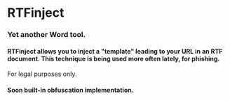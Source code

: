 # RTFinject

### Yet another Word tool.
#### RTFinject allows you to inject a "template" leading to your URL in an RTF document. This technique is being used more often lately, for phishing.

For legal purposes only.


#### Soon built-in obfuscation implementation.
